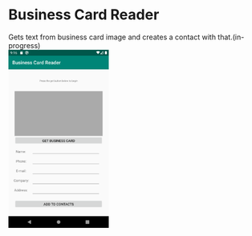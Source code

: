 # Business Card Reader
Gets text from business card image and creates a contact with that.(in-progress)
<br/><img src="images/Business%20Card%20Reader%20Screenshot.png" width="200">
